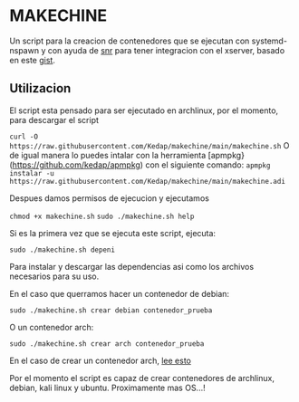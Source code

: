 # MAKECHINE
Un script para la creacion de contenedores que se ejecutan con systemd-nspawn y con ayuda de [snr](https://github.com/mikhailnov/snr) para tener integracion con el xserver, basado en este [gist](https://gist.github.com/Edu4rdSHL/bd9c2dcabbe1846fb55ff72340d3da9c).

## Utilizacion
El script esta pensado para ser ejecutado en archlinux, por el momento, para descargar el script

```curl -O https://raw.githubusercontent.com/Kedap/makechine/main/makechine.sh```
O de igual manera lo puedes intalar con la herramienta [apmpkg}(https://github.com/kedap/apmpkg) con el siguiente comando:
```apmpkg instalar -u https://raw.githubusercontent.com/Kedap/makechine/main/makechine.adi```

Despues damos permisos de ejecucion y ejecutamos

`chmod +x makechine.sh`
`sudo ./makechine.sh help`

Si es la primera vez que se ejecuta este script, ejecuta:

`sudo ./makechine.sh depeni`

Para instalar y descargar las dependencias asi como los archivos necesarios para su uso.

En el caso que querramos hacer un contenedor de debian:

`sudo ./makechine.sh crear debian contenedor_prueba`

O un contenedor arch:

`sudo ./makechine.sh crear arch contenedor_prueba`

En el caso de crear un contenedor arch, [lee esto](https://wiki.archlinux.org/index.php/Systemd-nspawn#Root_login_fails)

Por el momento el script es capaz de crear contenedores de archlinux, debian, kali linux y ubuntu. Proximamente mas OS...!
